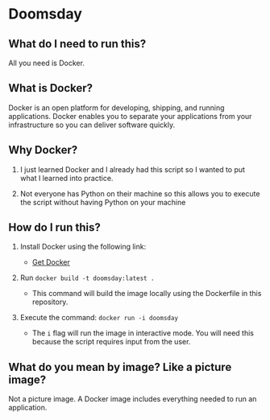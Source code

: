 # Doomsday

## What do I need to run this?

All you need is Docker.

## What is Docker?

Docker is an open platform for developing, shipping, and running applications. Docker enables you to separate your applications from your infrastructure so you can deliver software quickly.

## Why Docker?

1. I just learned Docker and I already had this script so I wanted to put what I learned into practice.

2. Not everyone has Python on their machine so this allows you to execute the script without having Python on your machine

## How do I run this?

1. Install Docker using the following link:
   - [Get Docker](https://docs.docker.com/get-docker/)

2. Run `docker build -t doomsday:latest .`
   - This command will build the image locally using the Dockerfile in this repository.

3. Execute the command: `docker run -i doomsday`
   - The `i` flag will run the image in interactive mode. You will need this because the script requires input from the user.

## What do you mean by image? Like a picture image?

Not a picture image. A Docker image includes everything needed to run an application.